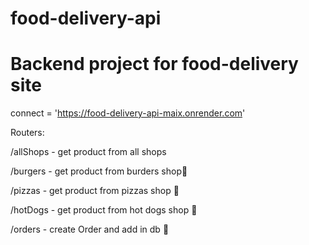 # food-delivery-api
Backend project for food-delivery site
===================================================
connect = 'https://food-delivery-api-maix.onrender.com'

Routers:

/allShops - get product from all shops

/burgers - get product from burders shop🍔

/pizzas - get product from pizzas shop 🍕

/hotDogs - get product from hot dogs shop 🌭

/orders - create Order and add in db 📝
